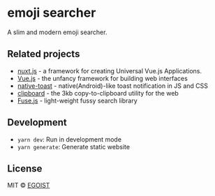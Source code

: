 # emoji searcher

A slim and modern emoji searcher.

## Related projects

- [nuxt.js](https://nuxtjs.org) - a framework for creating Universal Vue.js Applications.
- [Vue.js](https://vuejs.org) - the unfancy framework for building web interfaces
- [native-toast](native-toast) - native(Android)-like toast notification in JS and CSS
- [clipboard](https://github.com/zenorocha/clipboard.js) - the 3kb copy-to-clipboard utility for the web
- [Fuse.js](http://fusejs.io/) - light-weight fussy search library

## Development

- `yarn dev`: Run in development mode
- `yarn generate`: Generate static website

## License

MIT &copy; [EGOIST](https://github.com/egoist)
